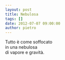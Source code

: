 ```yaml
---
layout: post
title: Nebulosa
tags: []
date: 2012-07-07 09:00:00
author: pietro
---
```

Tutto è come soffocato<br/>in una nebulosa<br/>di vapore e gravità.
